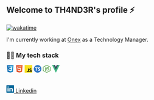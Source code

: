 ## Welcome to TH4ND3R's profile ⚡️

[![wakatime](https://wakatime.com/badge/user/9234036f-505a-47a3-a33f-37bdb8f43432.svg)](https://wakatime.com/@9234036f-505a-47a3-a33f-37bdb8f43432)

I'm currently working at [Onex](https://www.medicalonex.com) as a Technology Manager.

### 👨‍💻️ My tech stack

[<img src="https://raw.githubusercontent.com/miladd3/miladd3/main/assets/css.svg" width="20px"  alt="CSS"/>](https://github.com/miladd3)
[<img src="https://raw.githubusercontent.com/miladd3/miladd3/main/assets/html.svg" width="20px"  alt="HTML"/>](https://github.com/miladd3)
[<img src="https://raw.githubusercontent.com/miladd3/miladd3/main/assets/javascript.svg" width="20px"  alt="Javascript"/>](https://github.com/miladd3)
[<img src="https://raw.githubusercontent.com/miladd3/miladd3/main/assets/typescript.svg" width="20" height="20px" alt="Typescript" />](https://github.com/miladd3)
[<img src="https://raw.githubusercontent.com/miladd3/miladd3/main/assets/nodejs.svg" width="20px" height="20px" alt="NodeJs" />](https://github.com/miladd3)
[<img src="https://raw.githubusercontent.com/miladd3/miladd3/main/assets/vue.svg" width="20" height="20px" alt="Vue" />](https://github.com/miladd3)

##
[<img src="https://raw.githubusercontent.com/miladd3/miladd3/main/assets/linkedin.svg" width="20px"  alt="linkedin"/> Linkedin](https://www.linkedin.com/in/raadkloob/)
